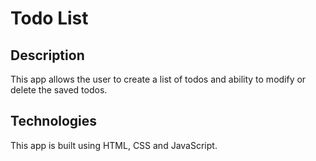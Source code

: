 # Todo List

## Description
This app allows the user to create a list of todos and ability to modify or delete the saved todos.

## Technologies
This app is built using HTML, CSS and JavaScript.
